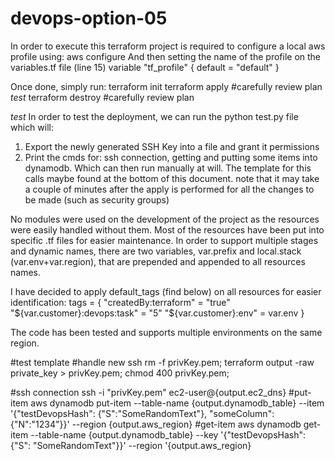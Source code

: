 # devops-option-05

In order to execute this terraform project is required to configure a local aws profile using:
            aws configure
And then setting the name of the profile on the variables.tf file (line 15)
    variable "tf_profile" {
        default = "default" 
    }


Once done, simply run:
    terraform init
    terraform apply         #carefully review plan 
    *test*
    terraform destroy       #carefully review plan

*test*
In order to test the deployment, we can run the python test.py file which will:
1) Export the newly generated SSH Key into a file and grant it permissions
2) Print the cmds for: ssh connection, getting and putting some items into dynamodb. Which can then run manually at will. The template for this calls maybe found at the bottom of this document.
note that it may take a couple of minutes after the apply is performed for all the changes to be made (such as security groups)


No modules were used on the development of the project as the resources were easily handled without them.
Most of the resources have been put into specific .tf files for easier maintenance.
In order to support multiple stages and dynamic names, there are two variables, var.prefix and local.stack (var.env+var.region), that are prepended and appended to all resources names. 

I have decided to apply default_tags (find below) on all resources for easier identification:
    tags = {
        "createdBy:terraform"         = "true"
        "${var.customer}:devops:task" = "5"
        "${var.customer}:env" = var.env
        }

The code has been tested and supports multiple environments on the same region.

#test template
#handle new ssh
    rm -f privKey.pem;
    terraform output -raw private_key > privKey.pem;
    chmod 400 privKey.pem;

#ssh connection
    ssh -i "privKey.pem" ec2-user@{output.ec2_dns}
#put-item
    aws dynamodb put-item --table-name {output.dynamodb_table} --item '{"testDevopsHash": {"S":"SomeRandomText"}, "someColumn": {"N":"1234"}}' --region {output.aws_region}
#get-item
    aws dynamodb get-item --table-name {output.dynamodb_table} --key '{"testDevopsHash": {"S": "SomeRandomText"}}' --region '{output.aws_region}